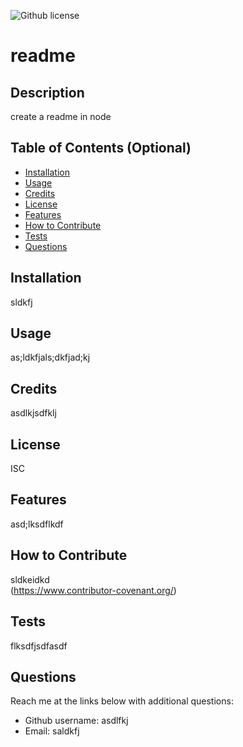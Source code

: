 ![Github license](https://img.shields.io/badge/License-ISC-color=GREEN)

# readme 


## Description 
create a readme in node
  
## Table of Contents (Optional)
    
- [Installation](#installation)
- [Usage](#usage)
- [Credits](#credits)
- [License](#license)
- [Features](#features)
- [How to Contribute](#how-to-contribute)
- [Tests](#tests)
- [Questions](#questions)
  
## Installation
sldkfj
  
  
## Usage
as;ldkfjals;dkfjad;kj
   
  
## Credits
asdlkjsdfklj
  
  
## License
ISC


## Features
asd;lksdflkdf


## How to Contribute
sldkeidkd  
(https://www.contributor-covenant.org/)
  

## Tests
flksdfjsdfasdf
  

## Questions
Reach me at the links below with additional questions:
- Github username: asdlfkj
- Email: saldkfj
